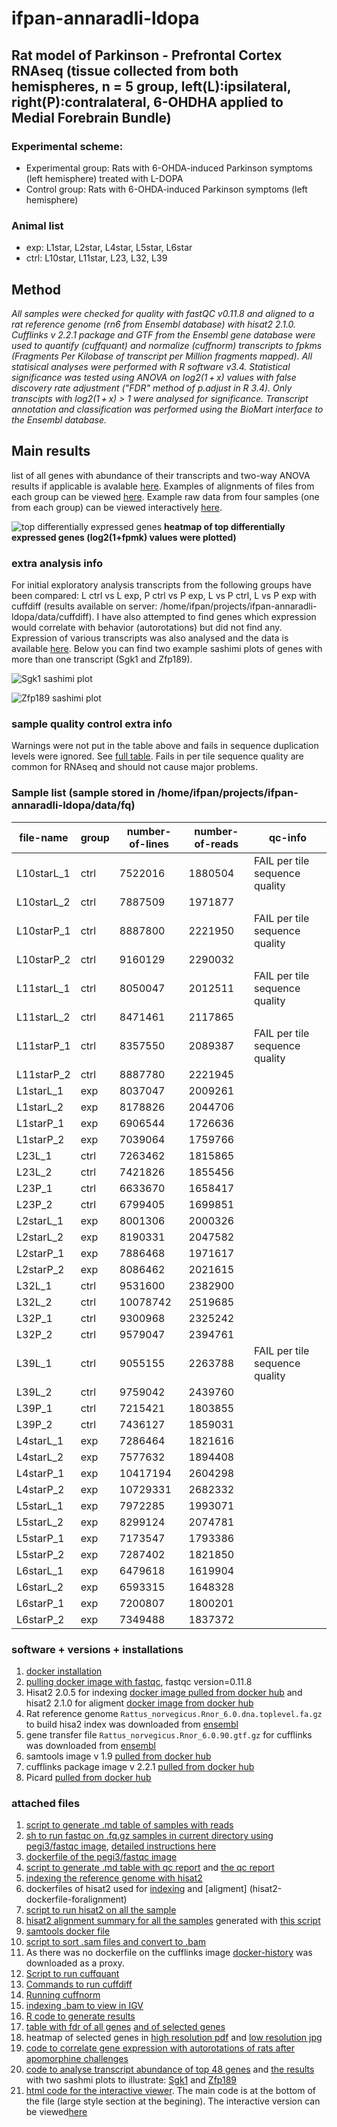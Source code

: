 # ifpan-annaradli-ldopa

## Rat model of Parkinson - Prefrontal Cortex RNAseq (tissue collected from both hemispheres, n = 5 group, left(L):ipsilateral, right(P):contralateral, 6-OHDHA applied to Medial Forebrain Bundle)

### Experimental scheme:
* Experimental group: Rats with 6-OHDA-induced Parkinson symptoms (left hemisphere) treated with L-DOPA
* Control group: Rats with 6-OHDA-induced Parkinson symptoms (left hemisphere)

### Animal list
* exp: L1star, L2star, L4star, L5star, L6star
* ctrl: L10star, L11star, L23, L32, L39

## Method
*All samples were checked for quality with fastQC v0.11.8 and aligned to a rat reference genome (rn6 from Ensembl database) with hisat2 2.1.0. Cufflinks v 2.2.1 package and GTF from the Ensembl gene database were used to quantify (cuffquant) and normalize (cuffnorm) transcripts to fpkms (Fragments Per Kilobase of transcript per Million fragments mapped). All statisical analyses were performed with R software v3.4. Statistical significance was tested using ANOVA on log2(1 + x) values with false discovery rate adjustment ("FDR" method of p.adjust in R 3.4). Only transcipts with log2(1 + x) > 1 were analysed for significance. Transcript annotation and classification was performed using the BioMart interface to the Ensembl database.*

## Main results
list of all genes with abundance of their transcripts and two-way ANOVA results if applicable is avalable [here](all-genes.csv). Examples of alignments of files from each group can be viewed [here](http://149.156.177.112/projects/ifpan-annaradli-ldopa/alignments.html). Example raw data from four samples (one from each group) can be viewed interactively [here](http://149.156.177.112/projects/ifpan-annaradli-ldopa/alignments.html).

![top differentially expressed genes](https://raw.githubusercontent.com/ippas/ifpan-annaradli-ldopa/master/selected-genes-log.jpg)
**heatmap of top differentially expressed genes (log2(1+fpmk) values were plotted)**

### extra analysis info
For initial exploratory analysis transcripts from the following groups have been compared: L ctrl vs L exp, P ctrl vs P exp, L vs P ctrl, L vs P exp with cuffdiff (results available on server: /home/ifpan/projects/ifpan-annaradli-ldopa/data/cuffdiff). I have also attempted to find genes which expression would correlate with behavior (autorotations) but did not find any. Expression of various transcripts was also analysed and the data is available [here](selected-genes-isoforms.csv). Below you can find two example sashimi plots of genes with more than one transcript (Sgk1 and Zfp189).


![Sgk1 sashimi plot](https://raw.githubusercontent.com/ippas/ifpan-annaradli-ldopa/master/sgk1.png)

![Zfp189 sashimi plot](https://raw.githubusercontent.com/ippas/ifpan-annaradli-ldopa/master/zfp189.png)

### sample quality control extra info
Warnings were not put in the table above and fails in sequence duplication levels were ignored. See [full table](qc-report.md). Fails in per tile sequence quality are common for RNAseq and should not cause major problems.

### Sample list (sample stored in /home/ifpan/projects/ifpan-annaradli-ldopa/data/fq)

 | file-name | group | number-of-lines | number-of-reads | qc-info |
 | -------- | ------- | ------- | --------- | -----------|
 | L10starL_1 | ctrl | 7522016 | 1880504 | FAIL per tile sequence quality  |
 | L10starL_2 | ctrl | 7887509 | 1971877 |  |
 | L10starP_1 | ctrl | 8887800 | 2221950 | FAIL per tile sequence quality |
 | L10starP_2 | ctrl | 9160129 | 2290032 |  |
 | L11starL_1 | ctrl | 8050047 | 2012511 | FAIL per tile sequence quality |
 | L11starL_2 | ctrl | 8471461 | 2117865 |  |
 | L11starP_1 | ctrl | 8357550 | 2089387 | FAIL per tile sequence quality |
 | L11starP_2 | ctrl | 8887780 | 2221945 |  |
 | L1starL_1 | exp | 8037047 | 2009261 |  |
 | L1starL_2 | exp | 8178826 | 2044706 |  |
 | L1starP_1 | exp | 6906544 | 1726636 |  |
 | L1starP_2 | exp | 7039064 | 1759766 |  |
 | L23L_1 | ctrl | 7263462 | 1815865 |  |
 | L23L_2 | ctrl | 7421826 | 1855456 |  |
 | L23P_1 | ctrl | 6633670 | 1658417 |  |
 | L23P_2 | ctrl | 6799405 | 1699851 |  |
 | L2starL_1 | exp | 8001306 | 2000326 |  |
 | L2starL_2 | exp | 8190331 | 2047582 |  |
 | L2starP_1 | exp | 7886468 | 1971617 |  |
 | L2starP_2 | exp | 8086462 | 2021615 |  |
 | L32L_1 | ctrl | 9531600 | 2382900 |  |
 | L32L_2 | ctrl | 10078742 | 2519685 |  |
 | L32P_1 | ctrl | 9300968 | 2325242 |  |
 | L32P_2 | ctrl | 9579047 | 2394761 |  |
 | L39L_1 | ctrl | 9055155 | 2263788 | FAIL per tile sequence quality |
 | L39L_2 | ctrl | 9759042 | 2439760 |  |
 | L39P_1 | ctrl | 7215421 | 1803855 |  |
 | L39P_2 | ctrl | 7436127 | 1859031 |  |
 | L4starL_1 | exp | 7286464 | 1821616 |  |
 | L4starL_2 | exp | 7577632 | 1894408 |  |
 | L4starP_1 | exp | 10417194 | 2604298 |  |
 | L4starP_2 | exp | 10729331 | 2682332 |  |
 | L5starL_1 | exp | 7972285 | 1993071 |  |
 | L5starL_2 | exp | 8299124 | 2074781 |  |
 | L5starP_1 | exp | 7173547 | 1793386 |  |
 | L5starP_2 | exp | 7287402 | 1821850 |  |
 | L6starL_1 | exp | 6479618 | 1619904 |  |
 | L6starL_2 | exp | 6593315 | 1648328 |  |
 | L6starP_1 | exp | 7200807 | 1800201 |  |
 | L6starP_2 | exp | 7349488 | 1837372 |  |

### software + versions + installations
1. [docker installation](https://gist.github.com/gosborcz/f1f3dbd7aa256e26ae1e8ce33fd30509)
2. [pulling docker image with fastqc](https://gist.github.com/gosborcz/1735c2533061354756b05154519972bf), fastqc version=0.11.8
3. Hisat2 2.0.5 for indexing [docker image pulled from docker hub](https://hub.docker.com/r/biocontainers/hisat2) and hisat2 2.1.0 for aligment [docker image from docker hub](https://hub.docker.com/r/zlskidmore/hisat2)
4. Rat reference genome `Rattus_norvegicus.Rnor_6.0.dna.toplevel.fa.gz` to build hisa2 index was downloaded from [ensembl](ftp://ftp.ensembl.org/pub/release-96/fasta/rattus_norvegicus/dna/)
5. gene transfer file `Rattus_norvegicus.Rnor_6.0.90.gtf.gz` for cufflinks was downloaded from [ensembl](ftp://ftp.ensembl.org/pub/release-90/gtf/rattus_norvegicus/)
6. samtools image v 1.9 [pulled from docker hub](https://hub.docker.com/r/zlskidmore/samtools)
7. cufflinks package image v 2.2.1 [pulled from docker hub](https://hub.docker.com/r/octavianus90/cufflinks_final)
8. Picard [pulled from docker hub](https://hub.docker.com/r/broadinstitute/picard)

### attached files
1. [script to generate .md table of samples with reads](generate-sample-info-table.sh)
2. [sh to run fastqc on .fq.gz samples in current directory using pegi3/fastqc image](run-fastqc.sh), [detailed instructions here](https://hub.docker.com/r/pegi3s/fastqc)
3. [dockerfile of the pegi3/fastqc image](fastqc-dockerfile)
4. [script to generate .md table with qc report](generate-summary-qc-table.sh) and [the qc report](qc-report.md)
5. [indexing the reference genome with hisat2](buid-hisat2-index.sh)
6. dockerfiles of hisat2 used for [indexing](hisat2-dockerfile-forindexing) and [aligment] (hisat2-dockerfile-foralignment)
7. [script to run hisat2 on all the sample](run-hisat2.sh)
8. [hisat2 alignment summary for all the samples](hisat2-report.md) generated with [this script](generate-hisat2-report.sh)
9. [samtools docker file](samtools-dockerfile)
10. [script to sort .sam files and convert to .bam](sort-sam.sh)
11. As there was no dockerfile on the cufflinks image [docker-history](cufflinks-dockerhistory) was downloaded as a proxy.
12. [Script to run cuffquant](run-cuffquant.sh)
13. [Commands to run cuffdiff](run-cuffdiff)
14. [Running cuffnorm](run-cuffnorm)
15. [indexing .bam to view in IGV](bam-to-bai.sh)
16. [R code to generate results](rna-seq-analysis.R)
17. [table with fdr of all genes](all-genes.csv) [and of selected genes](selected-genes-log.csv)
18. heatmap of selected genes in [high resolution pdf](selected-genes-log.pdf) and [low resolution jpg](selected-genes-log.jpg)
19. [code to correlate gene expression with autorotations of rats after apomorphine challenges](correlation-with-autorotations.R)
20. [code to analyse transcript abundance of top 48 genes](transcript-analysis.R) and [the results](selected-genes-isoforms.csv) with two sashmi plots to illustrate: [Sgk1](sgk1.png) and [Zfp189](zfp189.png)
21. [html code for the interactive viewer](alignments.html). The main code is at the bottom of the file (large style section at the begining). The interactive version can be viewed[here](http://149.156.177.112/projects/ifpan-annaradli-ldopa/alignments.html)
